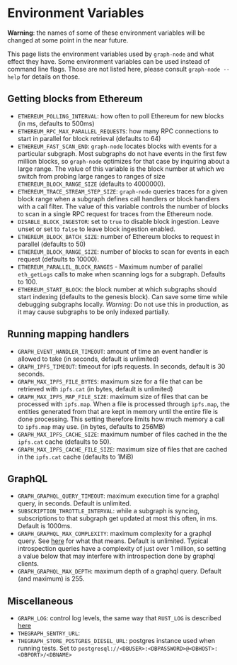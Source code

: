 # Environment Variables

**Warning**: the names of some of these environment variables will be changed at
some point in the near future.

This page lists the environment variables used by `graph-node` and what effect
they have. Some environment variables can be used instead of command line flags.
Those are not listed here, please consult `graph-node --help` for details on
those.

## Getting blocks from Ethereum

* `ETHEREUM_POLLING_INTERVAL`: how often to poll Ethereum for new blocks (in ms,
  defaults to 500ms)
* `ETHEREUM_RPC_MAX_PARALLEL_REQUESTS`: how many RPC connections to start in
  parallel for block retrieval (defaults to 64)
* `ETHEREUM_FAST_SCAN_END`: `graph-node` locates blocks with events for a
  particular subgraph. Most subgraphs do not have events in the first few
  million blocks, so `graph-node` optimizes for that case by inquiring about a
  large range. The value of this variable is the block number at which we switch
  from probing large ranges to ranges of size `ETHEREUM_BLOCK_RANGE_SIZE`
  (defaults to 4000000).
* `ETHEREUM_TRACE_STREAM_STEP_SIZE`: `graph-node` queries traces for a given
  block range when a subgraph defines call handlers or block handlers with a
  call filter. The value of this variable controls the number of blocks to scan
  in a single RPC request for traces from the Ethereum node.
* `DISABLE_BLOCK_INGESTOR`: set to `true` to disable block ingestion. Leave
  unset or set to `false` to leave block ingestion enabled.
* `ETHEREUM_BLOCK_BATCH_SIZE`: number of Ethereum blocks to request in parallel
  (defaults to 50)
* `ETHEREUM_BLOCK_RANGE_SIZE`: number of blocks to scan for events in each
  request (defaults to 10000).
* `ETHEREUM_PARALLEL_BLOCK_RANGES` - Maximum number of parallel `eth_getLogs`
  calls to make when scanning logs for a subgraph. Defaults to 100.
* `ETHEREUM_START_BLOCK`: the block number at which subgraphs should start
  indexing (defaults to the genesis block). Can save some time while debugging
  subgraphs locally. _Warning:_ Do not use this in production, as it may
  cause subgraphs to be only indexed partially.

## Running mapping handlers

* `GRAPH_EVENT_HANDLER_TIMEOUT`: amount of time an event handler is allowed to
  take (in seconds, default is unlimited)
* `GRAPH_IPFS_TIMEOUT`: timeout for ipfs requests. In seconds, default is 30
  seconds.
* `GRAPH_MAX_IPFS_FILE_BYTES`: maximum size for a file that can be retrieved
  with `ipfs.cat` (in bytes, default is unlimited)
* `GRAPH_MAX_IPFS_MAP_FILE_SIZE`: maximum size of files that can be processed
  with `ipfs.map`. When a file is processed through `ipfs.map`, the entities
  generated from that are kept in memory until the entire file is done
  processing. This setting therefore limits how much memory a call to `ipfs.map`
  may use. (in bytes, defaults to 256MB)
* `GRAPH_MAX_IPFS_CACHE_SIZE`: maximum number of files cached in the the
  `ipfs.cat` cache (defaults to 50).
* `GRAPH_MAX_IPFS_CACHE_FILE_SIZE`: maximum size of files that are cached in the
  `ipfs.cat` cache (defaults to 1MiB)

## GraphQL

* `GRAPH_GRAPHQL_QUERY_TIMEOUT`: maximum execution time for a graphql query, in
  seconds. Default is unlimited.
* `SUBSCRIPTION_THROTTLE_INTERVAL`: while a subgraph is syncing, subscriptions
  to that subgraph get updated at most this often, in ms. Default is 1000ms.
* `GRAPH_GRAPHQL_MAX_COMPLEXITY`: maximum complexity for a graphql query. See
  [here](https://developer.github.com/v4/guides/resource-limitations) for what
  that means. Default is unlimited. Typical introspection queries have a
  complexity of just over 1 million, so setting a value below that may interfere
  with introspection done by graphql clients.
* `GRAPH_GRAPHQL_MAX_DEPTH`: maximum depth of a graphql query. Default (and
  maximum) is 255.

## Miscellaneous

* `GRAPH_LOG`: control log levels, the same way that `RUST_LOG` is described
[here](https://docs.rs/env_logger/0.6.0/env_logger/)
* `THEGRAPH_SENTRY_URL`:
* `THEGRAPH_STORE_POSTGRES_DIESEL_URL`: postgres instance used when running
   tests. Set to `postgresql://<DBUSER>:<DBPASSWORD>@<DBHOST>:<DBPORT>/<DBNAME>`
